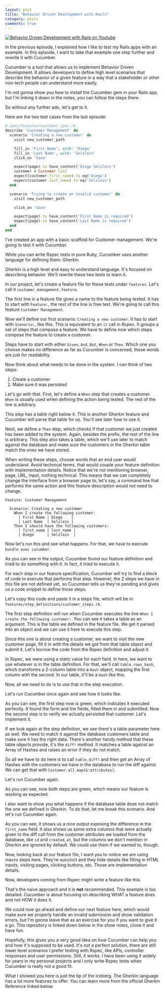 ```yaml
---
layout: post
title: "Behavior Driven Development with Rails"
category: posts
comments: true
---
```


[![Behavior Driven Development with Rails on Youtube](https://img.youtube.com/vi/U73P7dbyqGg/0.jpg)](https://www.youtube.com/watch?v=U73P7dbyqGg)

In the previous episode, I explained how I like to test my Rails apps with an example. In this episode, I want to take that example one step further and rewrite it with Cucumber.

Cucumber is a tool that allows us to implement Behavior Driven Development. It allows developers to define high level scenarios that describe the behavior of a given feature in a way that a stakeholder or other non-tech people can understand more easily.

I'm not gonna show you how to install the Cucumber gem in your Rails app, but I'm linking it down in the notes, you can follow the steps there.

So without any further ado, let's get to it.

Here are the two test cases from the last episode:

```ruby
# spec/features/customer_spec.rb
describe 'Customer Management' do
  scenario 'Creating a new customer' do
    visit new_customer_path

    fill_in 'First Name', with: 'Diego'
    fill_in 'Last Name', with: 'Selzlein'
    click_on 'Save'

    expect(page).to have_content('Diego Selzlein')
    customer = Customer.last
    expect(customer.first_name).to eq('Diego')
    expect(customer.last_name).to eq('Selzlein')
  end

  scenario 'Trying to create an invalid customer' do
    visit new_customer_path

    click_on 'Save'

    expect(page).to have_content('First Name is required')
    expect(page).to have_content('Last Name is required')
  end
end
```

I've created an app with a basic scaffold for Customer management. We're going to test it with Cucumber.

While you can write Rspec tests in pure Ruby, Cucumber uses another language for defining them: Gherkin.

Gherkin is a high level and easy to understand language. It's focused on describing behavior. We'll rewrite these two tests to learn it.

In our project, let's create a feature file for these tests under `features`. Let's call it `customer_management.feature`.

The first line in a feature file gives a name to the feature being tested. It has to start with `Feature:`, the rest of the line is free text. We're going to call this feature `Customer Management`.

Now we'll define our first scenario: `Creating a new customer`. It has to start with `Scenario:`, like this. This is equivalent to an `it` call in Rspec. It groups a set of steps that compose a feature. We have to define now which steps compose the feature to create a customer.

Steps have to start with either `Given`, `And`, `But`, `When` or `Then`. Which one you choose makes no difference as far as Cucumber is concerned, these words are just for readability.

Now think about what needs to be done in the system. I can think of two steps:

1. Create a customer
2. Make sure it was persisted

Let's go with that. First, let's define a `When` step that creates a customer. `When` is usually used when defining the action being tested. The rest of the line is arbitrary.

This step has a table right below it. This is another Gherkin feature and Cucumber will parse that table for us. You'll see later how to use it.

Next, we define a `Then` step, which checks if that customer we just created has been added to the system. Again, besides the prefix, the rest of the line is arbitrary. This step also takes a table, which we'll use later to match against the database and make sure the customers in the Gherkin table match the ones we have stored.

When writing these steps, choose words that an end user would understand. Avoid technical terms, that would couple your feature definition with implementation details. Notice that we're not mentioning browser, page, URL, input, nothing technical. This means that we can completely change the interface from a browser page to, let's say, a command line that performs the same action and this feature description would not need to change.

```gherkin
Feature: Customer Management

  Scenario: Creating a new customer
    When I create the following customer:
      | First Name | Diego    |
      | Last Name  | Selzlein |
    Then I should have the following customers:
      | first_name | last_name |
      | Diego      | Selzlein  |
```

Now let's run this and see what happens. For that, we have to execute `bundle exec cucumber`.

As you can see in the output, Cucumber found our feature definition and tried to do something with it. In fact, it tried to execute it.

For each step in our feature specification, Cucumber will try to find a block of code to execute that performs that step. However, the 2 steps we have in this file are not defined yet, so Cucumber tells us they're pending and gives us a code snippet to define those steps.

Let's copy this code and paste it in a steps file, which will be in `features/step_definitions/customer_steps.rb`.

The first step definition will run when Cucumber executes the line `When I create the following customer:`. You can see it takes a table as an argument. This is the table we defined in the feature file. We get it parsed into an object and we can use it here to execute this step.

Since this one is about creating a customer, we want to visit the new customer page, fill it in with the details we got from that table object and submit it. Let's borrow the code from the Rspec definition and adjust it.

In Rspec, we were using a static value for each field. In here, we want to use whatever is in the table definition. For that, we'll call `table.rows_hash`, which transforms a 2-column table into a `Hash` object, mapping the first column with the second. In our table, it'll be a `Hash` like this.

Now, all we need to do is to use that in the step execution.

Let's run Cucumber once again and see how it looks like.

As you can see, the first step now is green, which indicates it executed perfectly. It found the form and the fields, filled them in and submitted. Now the second step is to verify we actually persisted that customer. Let's implement it.

If we look again at the step definition, we see there's a table parameter here as well. We need to match it against the database customers table and make sure it has the right data. There's another handy method that these table objects provide, it's the `diff!` method. It matches a table against an Array of Hashes and raises an error if they do not match.

So all we have to do here is to call `table.diff!` and then get an Array of Hashes with the customers we have in the database to run the diff against. We can get that with `Customer.all.map(&:attributes)`.

Let's run Cucumber again.

As you can see, now both steps are green, which means our feature is working as expected.

I also want to show you what happens if the database table does not match the one we defined in Gherkin. To do that, let me break this scenario. And let's run Cucumber again.

As you can see, it shows us a nice output exposing the difference in the `first_name` field. It also shows us some extra columns that were actually given to the diff call from the customer attributes we loaded from the database, like `id` and `created_at`, but the columns we don't mention in Gherkin are ignored by default. We could use them if we wanted to, though.

Now, looking back at our feature file, I want you to notice we are using macro steps here. They're succinct and they hide details like filling in HTML inputs, visiting pages, clicking buttons, etc. Those are implementation details.

Now, developers coming from Rspec might write a feature like this.

That's the naive approach and it is **not** recommended. This example is too detailed. Cucumber is about focusing on describing WHAT a feature does and not HOW it does it.

We could now go ahead and define our next feature here, which would make sure we properly handle an invalid submission and show validation errors, but I'm gonna leave that as an exercise for you if you want to give it a go. This repository is linked down below in the show notes, clone it and have fun.

Hopefully, this gives you a very good idea on how Cucumber can help you and how it's supposed to be used. It's not a perfect solution, there are still lower level scenarios I prefer testing with Rspec, like APIs, controller responses and user permissions. Still, it works. I have been using it widely for years in my personal projects and I only write Rspec tests when Cucumber is really not a good fit.

What I showed you here is just the tip of the iceberg. The Gherkin language has a lot more features to offer. You can learn more from the official Gherkin Reference linked below.
